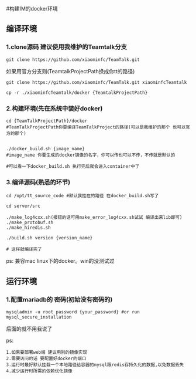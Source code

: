 #构建IM的docker环境



## 编译环境

### 1.clone源码 建议使用我维护的Teamtalk分支

~~~
git clone https://github.com/xiaominfc/TeamTalk.git

~~~

如果用官方分支则(TeamtalkProjectPath换成你tt的路径)

~~~
git clone https://github.com/xiaominfc/TeamTalk.git xiaominfcTeamtalk

cp -r ./xiaominfcTeamtalk/docker {TeamtalkProjectPath}
~~~

### 2.构建环境(先在系统中装好docker)


~~~
cd {TeamTalkProjectPath}/docker
#TeamTalkProjectPath你要编译TeamTalkProject的路径(可以是我维护的那个 也可以官方的那个)


./docker_build.sh {image_name}
#image_name 你要生成的docker镜像的名字，你可以传也可以不传，不传就是默认的

#可以看一下docker_build.sh 执行完后就会进入container中了

~~~

### 3.编译源码(熟悉的环节)

~~~
cd /opt/tt_source_code #默认我挂在的路径 在docker_build.sh写了

cd server/src

./make_log4cxx.sh(报错的话可用make_error_log4cxx.sh试试 编译出来lib即可)
./make_protobuf.sh
./make_hiredis.sh

./build.sh version {version_name}

# 这样就编译完了
~~~

ps: 兼容mac linux下的docker。win的没测试过


## 运行环境

### 1.配置mariadb的 密码(初始没有密码的)

~~~
mysqladmin -u root password {your_password} #or run mysql_secure_installation

~~~

后面的就不用我说了

ps:

~~~
1.如果要部署web端 建议用别的镜像实现
2.需要访问的话 要配置好docker的端口
3.运行时最好默认挂载一个本地路径给容器的mysql跟redis存持久化的数据,以免数据丢失
4.减少运行时所需的依赖优化镜像
~~~

